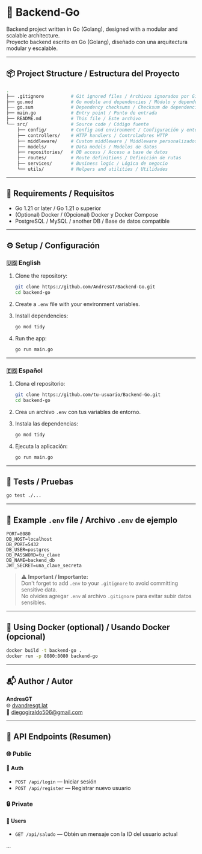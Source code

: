 # 🧠 Backend-Go

Backend project written in Go (Golang), designed with a modular and scalable architecture.  
Proyecto backend escrito en Go (Golang), diseñado con una arquitectura modular y escalable.

---

## 📦 Project Structure / Estructura del Proyecto

```bash
.
├── .gitignore          # Git ignored files / Archivos ignorados por Git
├── go.mod              # Go module and dependencies / Módulo y dependencias
├── go.sum              # Dependency checksums / Checksum de dependencias
├── main.go             # Entry point / Punto de entrada
├── README.md           # This file / Este archivo
└── src/                # Source code / Código fuente
    ├── config/         # Config and environment / Configuración y entorno
    ├── controllers/    # HTTP handlers / Controladores HTTP
    ├── middleware/     # Custom middleware / Middleware personalizados
    ├── models/         # Data models / Modelos de datos
    ├── repositories/   # DB access / Acceso a base de datos
    ├── routes/         # Route definitions / Definición de rutas
    ├── services/       # Business logic / Lógica de negocio
    └── utils/          # Helpers and utilities / Utilidades
```

---

## 🚀 Requirements / Requisitos

- Go 1.21 or later / Go 1.21 o superior  
- (Optional) Docker / (Opcional) Docker y Docker Compose  
- PostgreSQL / MySQL / another DB / Base de datos compatible

---

## ⚙️ Setup / Configuración

### 🇺🇸 English

1. Clone the repository:
   ```bash
   git clone https://github.com/AndresGT/Backend-Go.git
   cd backend-go
   ```

2. Create a `.env` file with your environment variables.

3. Install dependencies:
   ```bash
   go mod tidy
   ```

4. Run the app:
   ```bash
   go run main.go
   ```

---

### 🇪🇸 Español

1. Clona el repositorio:
   ```bash
   git clone https://github.com/tu-usuario/Backend-Go.git
   cd backend-go
   ```

2. Crea un archivo `.env` con tus variables de entorno.

3. Instala las dependencias:
   ```bash
   go mod tidy
   ```

4. Ejecuta la aplicación:
   ```bash
   go run main.go
   ```

---

## 🧪 Tests / Pruebas

```bash
go test ./...
```

---

## 📄 Example `.env` file / Archivo `.env` de ejemplo

```env
PORT=8080
DB_HOST=localhost
DB_PORT=5432
DB_USER=postgres
DB_PASSWORD=tu_clave
DB_NAME=backend_db
JWT_SECRET=una_clave_secreta
```

> ⚠️ **Important / Importante:**  
> Don't forget to add `.env` to your `.gitignore` to avoid committing sensitive data.  
> No olvides agregar `.env` al archivo `.gitignore` para evitar subir datos sensibles.

---

## 🐳 Using Docker (optional) / Usando Docker (opcional)

```bash
docker build -t backend-go .
docker run -p 8080:8080 backend-go
```

---

## 📬 Author / Autor

**AndresGT**  
🌐 [dvandresgt.lat](https://dvandresgt.lat)  
📧 diegogiraldo506@gmail.com

---

## 📌 API Endpoints (Resumen)

### 🌐 Public

#### 🔐 Auth
- `POST /api/login` — Iniciar sesión
- `POST /api/register` — Registrar nuevo usuario

### 🔒 Private

#### 👤 Users
- `GET /api/saludo` — Obtén un mensaje con la ID del usuario actual

...